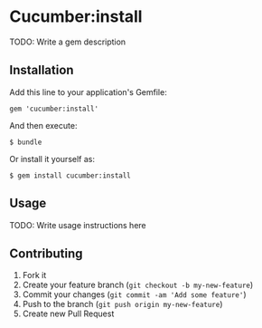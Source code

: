 # Cucumber:install

TODO: Write a gem description

## Installation

Add this line to your application's Gemfile:

    gem 'cucumber:install'

And then execute:

    $ bundle

Or install it yourself as:

    $ gem install cucumber:install

## Usage

TODO: Write usage instructions here

## Contributing

1. Fork it
2. Create your feature branch (`git checkout -b my-new-feature`)
3. Commit your changes (`git commit -am 'Add some feature'`)
4. Push to the branch (`git push origin my-new-feature`)
5. Create new Pull Request
